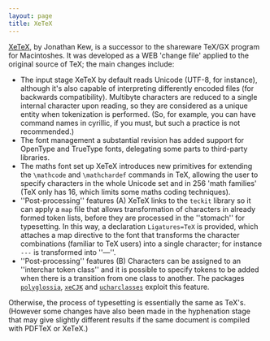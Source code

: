 ```yaml
---
layout: page
title: XeTeX
---
```


[XeTeX](http://scripts.sil.org/xetex), by Jonathan Kew, is a
successor to the shareware TeX/GX program for Macintoshes.  It was
developed as a WEB 'change file' applied to the original source
of TeX; the main changes include:

- The input stage XeTeX by default reads Unicode (UTF-8, for
  instance), although it's also capable of interpreting differently
  encoded files (for backwards compatibility).  Multibyte characters
  are reduced to a single internal character upon reading, so they are
  considered as a unique entity when tokenization is performed.  (So,
  for example, you can have command names in cyrillic, if you must,
  but such a practice is not recommended.)
- The font management a substantial revision has added support
  for OpenType and TrueType fonts, delegating some parts to
  third-party libraries.
- The maths font set up XeTeX introduces new primitives for
  extending the `\mathcode` and `\mathchardef` commands in TeX,
  allowing the user to specify characters in the whole Unicode set and
  in 256 'math families' (TeX only has 16, which limits some maths
  coding techniques).
- ''Post-processing'' features (A) XeTeX links to the
  `teckit` library so it can apply a `map` file
  that allows transformation of characters in already formed token
  lists, before they are processed in the ''stomach'' for typesetting.
  In this way, a declaration `Ligatures=TeX` is provided,
  which attaches a map directive to the font that transforms the
  character combinations (familiar to TeX users) into a single
  character; for instance `---` is transformed into
  ''&mdash;''.
- ''Post-processing'' features (B) Characters can be assigned to
  an ''interchar token class'' and it is possible to specify tokens to
  be added when there is a transition from one class to another.  The
  packages [`polyglossia`](http://ctan.org/pkg/polyglossia), [`xeCJK`](http://ctan.org/pkg/xeCJK) and
  [`ucharclasses`](http://ctan.org/pkg/ucharclasses) exploit this feature.

Otherwise, the process of typesetting is essentially the same as
TeX's.  (However some changes have also been made in the
hyphenation stage that may give slightly different results if the same
document is compiled with PDFTeX or XeTeX.)

